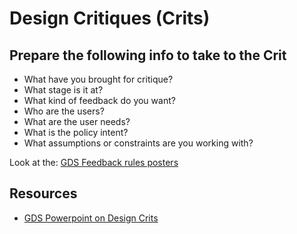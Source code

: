 # Design Critiques (Crits)

## Prepare the following info to take to the Crit
- What have you brought for critique?
- What stage is it at?
- What kind of feedback do you want?
- Who are the users?
- What are the user needs?
- What is the policy intent?
- What assumptions or constraints are you working with?

Look at the: [GDS Feedback rules posters](Poster_GivingAskingReceivingFeedback.pdf)

## Resources
- [GDS Powerpoint on Design Crits](15_Design_crits_Feb_2018.pptx)


